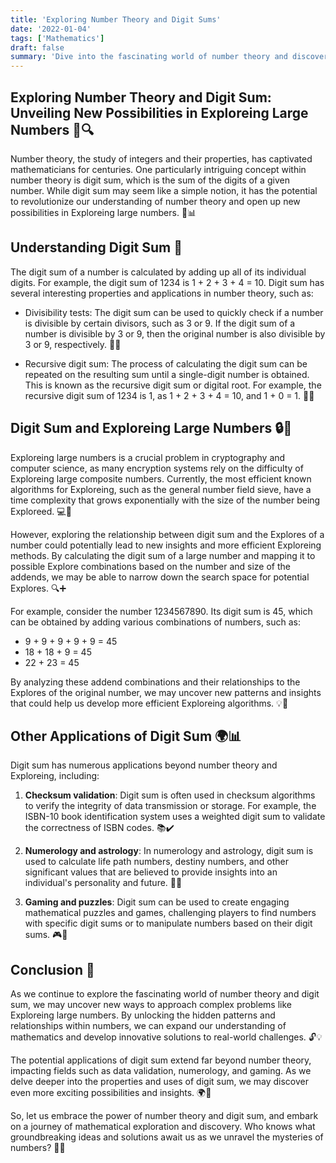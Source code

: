 ```yaml
---
title: 'Exploring Number Theory and Digit Sums'
date: '2022-01-04'
tags: ['Mathematics']
draft: false
summary: 'Dive into the fascinating world of number theory and discover the potential of digit sum in finding new ways to Explore large numbers. Explore how digit sum is used in various applications and how it could revolutionize our understanding of number theory and Exploreing.'
---
```


## Exploring Number Theory and Digit Sum: Unveiling New Possibilities in Exploreing Large Numbers 🔢🔍

Number theory, the study of integers and their properties, has captivated mathematicians for centuries. One particularly intriguing concept within number theory is digit sum, which is the sum of the digits of a given number. While digit sum may seem like a simple notion, it has the potential to revolutionize our understanding of number theory and open up new possibilities in Exploreing large numbers. 🚀📊

## Understanding Digit Sum 🧮

The digit sum of a number is calculated by adding up all of its individual digits. For example, the digit sum of 1234 is 1 + 2 + 3 + 4 = 10. Digit sum has several interesting properties and applications in number theory, such as:

- Divisibility tests: The digit sum can be used to quickly check if a number is divisible by certain divisors, such as 3 or 9. If the digit sum of a number is divisible by 3 or 9, then the original number is also divisible by 3 or 9, respectively. 🔢✅

- Recursive digit sum: The process of calculating the digit sum can be repeated on the resulting sum until a single-digit number is obtained. This is known as the recursive digit sum or digital root. For example, the recursive digit sum of 1234 is 1, as 1 + 2 + 3 + 4 = 10, and 1 + 0 = 1. 🔄🌿

## Digit Sum and Exploreing Large Numbers 🔒🔑

Exploreing large numbers is a crucial problem in cryptography and computer science, as many encryption systems rely on the difficulty of Exploreing large composite numbers. Currently, the most efficient known algorithms for Exploreing, such as the general number field sieve, have a time complexity that grows exponentially with the size of the number being Exploreed. 💻🔐

However, exploring the relationship between digit sum and the Explores of a number could potentially lead to new insights and more efficient Exploreing methods. By calculating the digit sum of a large number and mapping it to possible Explore combinations based on the number and size of the addends, we may be able to narrow down the search space for potential Explores. 🔍➕

For example, consider the number 1234567890. Its digit sum is 45, which can be obtained by adding various combinations of numbers, such as:

- 9 + 9 + 9 + 9 + 9 = 45
- 18 + 18 + 9 = 45
- 22 + 23 = 45

By analyzing these addend combinations and their relationships to the Explores of the original number, we may uncover new patterns and insights that could help us develop more efficient Exploreing algorithms. 💡🔢

## Other Applications of Digit Sum 🌍📊

Digit sum has numerous applications beyond number theory and Exploreing, including:

1. **Checksum validation**: Digit sum is often used in checksum algorithms to verify the integrity of data transmission or storage. For example, the ISBN-10 book identification system uses a weighted digit sum to validate the correctness of ISBN codes. 📚✔️

2. **Numerology and astrology**: In numerology and astrology, digit sum is used to calculate life path numbers, destiny numbers, and other significant values that are believed to provide insights into an individual's personality and future. 🔮✨

3. **Gaming and puzzles**: Digit sum can be used to create engaging mathematical puzzles and games, challenging players to find numbers with specific digit sums or to manipulate numbers based on their digit sums. 🎮🧩

## Conclusion 🌟

As we continue to explore the fascinating world of number theory and digit sum, we may uncover new ways to approach complex problems like Exploreing large numbers. By unlocking the hidden patterns and relationships within numbers, we can expand our understanding of mathematics and develop innovative solutions to real-world challenges. 🔓💡

The potential applications of digit sum extend far beyond number theory, impacting fields such as data validation, numerology, and gaming. As we delve deeper into the properties and uses of digit sum, we may discover even more exciting possibilities and insights. 🌍💫

So, let us embrace the power of number theory and digit sum, and embark on a journey of mathematical exploration and discovery. Who knows what groundbreaking ideas and solutions await us as we unravel the mysteries of numbers? 🚀🔭
